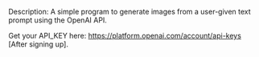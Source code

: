 Description: A simple program to generate images from a user-given text prompt using the OpenAI API.


Get your API_KEY here: https://platform.openai.com/account/api-keys [After signing up].